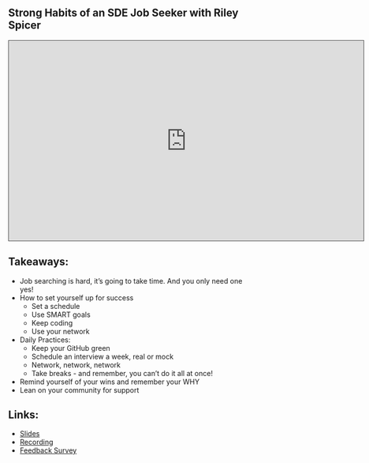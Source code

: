 ## Strong Habits of an SDE Job Seeker with Riley Spicer

<iframe src="https://adaacademy.hosted.panopto.com/Panopto/Pages/Embed.aspx?id=3fcaec73-503a-4f5f-b58f-ad43017efd9d&autoplay=false&offerviewer=true&showtitle=true&showbrand=false&start=0&interactivity=all" height="405" width="720" style="border: 1px solid #464646;" allowfullscreen allow="autoplay"></iframe>

## Takeaways: 
- Job searching is hard, it’s going to take time. And you only need one yes!
- How to set yourself up for success
  - Set a schedule
  - Use SMART goals
  - Keep coding
  - Use your network
- Daily Practices: 
  - Keep your GitHub green
  - Schedule an interview a week, real or mock
  - Network, network, network
  - Take breaks - and remember, you can’t do it all at once!
- Remind yourself of your wins and remember your WHY
- Lean on your community for support

## Links: 
- [Slides](https://docs.google.com/presentation/d/1bqdq3OmvQAZSgtL0y0Mfz6NXRB7BgyluWCRomUvnXHE/edit?usp=sharing)
- [Recording](https://adaacademy.hosted.panopto.com/Panopto/Pages/Viewer.aspx?id=3fcaec73-503a-4f5f-b58f-ad43017efd9d)
- [Feedback Survey](https://docs.google.com/forms/d/e/1FAIpQLSfaT8dTAnHilgFdKaRrRQ9UM6O7fulDTvjQXqX8HKtqnX7oow/viewform?usp=sf_link)
